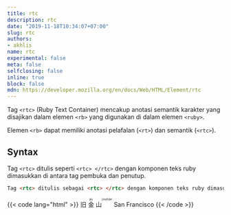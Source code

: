 ```yaml
---
title: rtc
description: rtc
date: "2019-11-18T10:34:07+07:00"
slug: rtc
authors:
- akhlis
name: rtc
experimental: false
meta: false
selfclosing: false
inline: true
block: false
mdn: https://developer.mozilla.org/en/docs/Web/HTML/Element/rtc
---
```


Tag `<rtc>` (Ruby Text Container) mencakup anotasi semantik karakter yang disajikan dalam elemen `<rb>` yang digunakan di dalam elemen `<ruby>`.

Elemen `<rb>` dapat memiliki anotasi pelafalan (`<rt>`) dan semantik (`<rtc>`).

## Syntax

Tag `<rtc>` ditulis seperti `<rtc> </rtc>` dengan komponen teks ruby ​​dimasukkan di antara tag pembuka dan penutup.

```html
Tag <rtc> ditulis sebagai <rtc> </rtc> dengan komponen teks ruby ​​dimasukkan di antara tag awal dan akhir.
```

{{< code lang="html" >}}
<ruby>
  <rb>旧</rb>
  <rb>金</rb>
  <rb>山</rb>
  <rt>jiù</rt>
  <rt>jīn</rt>
  <rt>shān</rt>
  <rtc>San Francisco</rtc>
</ruby>
{{< /code >}}